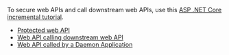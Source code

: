 To secure web APIs and call downstream web APIs, use this [ASP .NET Core incremental tutorial](https://github.com/Azure-Samples/active-directory-dotnet-native-aspnetcore-v2).

- [Protected web API](https://github.com/Azure-Samples/active-directory-dotnet-native-aspnetcore-v2/tree/master/1.%20Desktop%20app%20calls%20Web%20API)
- [Web API calling downstream web API](https://github.com/Azure-Samples/active-directory-dotnet-native-aspnetcore-v2/tree/master/2.%20Web%20API%20now%20calls%20Microsoft%20Graph)
- [Web API called by a Daemon Application](https://github.com/Azure-Samples/active-directory-dotnetcore-daemon-v2/tree/master/2-Call-OwnApi)